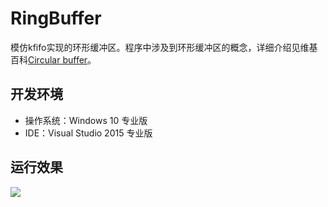 # RingBuffer

模仿kfifo实现的环形缓冲区。程序中涉及到环形缓冲区的概念，详细介绍见维基百科[Circular buffer](https://en.wikipedia.org/wiki/Circular_buffer)。

## 开发环境

* 操作系统：Windows 10 专业版
* IDE：Visual Studio 2015 专业版

## 运行效果

![](https://github.com/XinLiGitHub/RingBuffer/raw/master/RingBuffer/RingBuffer/RunningResult.jpg)
